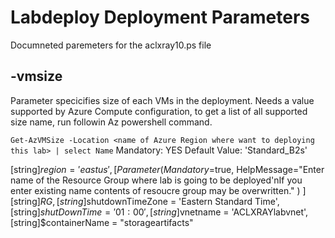# Labdeploy Deployment Parameters

Documneted paremeters for the aclxray10.ps file

## -vmsize

Parameter specicifies size of each VMs in the deployment. Needs a value supported by Azure Compute configuration, to get a list of all supported size name, run followin Az powershell command.

`Get-AzVMSize -Location <name of Azure Region where want to deploying this lab> | select Name`
Mandatory: YES
Default Value: 'Standard_B2s'


  [string]$region = 'eastus',
  [Parameter(
  Mandatory=$true,
  HelpMessage="Enter name of the Resource Group where lab is going to be deployed'nIf you enter existing name contents of resoucre group may be overwritten."
  )
  ]
  [string]$RG,
  [string]$shutdownTimeZone = 'Eastern Standard Time',
  [string]$shutDownTime = '01:00',
  [string]$vnetname = 'ACLXRAYlabvnet',
  [string]$containerName = "storageartifacts"